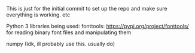 This is just for the initial commit to set up the repo and make sure everything is working. etc


Python 3 libraries being used:
fonttools: https://pypi.org/project/fonttools/ for reading binary font files and manipulating them

numpy (Idk, ill probably use this. usually do)